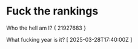 # Fuck the rankings

Who the hell am I?
{ 21927683 }

What fucking year is it?
[ 2025-03-28T17:40:00Z ]
